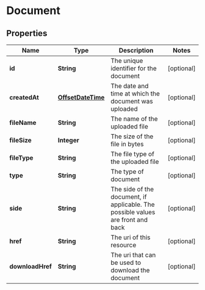 
# Document

## Properties
Name | Type | Description | Notes
------------ | ------------- | ------------- | -------------
**id** | **String** | The unique identifier for the document |  [optional]
**createdAt** | [**OffsetDateTime**](OffsetDateTime.md) | The date and time at which the document was uploaded |  [optional]
**fileName** | **String** | The name of the uploaded file |  [optional]
**fileSize** | **Integer** | The size of the file in bytes |  [optional]
**fileType** | **String** | The file type of the uploaded file |  [optional]
**type** | **String** | The type of document |  [optional]
**side** | **String** | The side of the document, if applicable. The possible values are front and back |  [optional]
**href** | **String** | The uri of this resource |  [optional]
**downloadHref** | **String** | The uri that can be used to download the document |  [optional]



